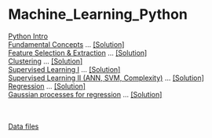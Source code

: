 # Machine_Learning_Python 

<a class="external reference" href="https://thln2ejz.github.io/Machine_Learning_Python/python_intro.html">Python Intro</a><br>
<a class="external reference" href="https://thln2ejz.github.io/Machine_Learning_Python/fundamental_concepts.html">Fundamental Concepts</a> ... <a class="external reference" href="https://thln2ejz.github.io/Machine_Learning_Python/fundamental_concepts_solution.py">[Solution]</a> <br>
<a class="external reference" href="https://thln2ejz.github.io/Machine_Learning_Python/feature_selection_extraction.html">Feature Selection & Extraction</a> ... <a class="external reference" href="https://thln2ejz.github.io/Machine_Learning_Python/feature_selection_extraction_solution.py">[Solution]</a>  <br>
<a class="external reference" href="https://thln2ejz.github.io/Machine_Learning_Python/unsupervised_learning.html">Clustering</a> ... <a class="external reference" href="https://thln2ejz.github.io/Machine_Learning_Python/unsupervised_learning_solution.py">[Solution]</a> <br>
<a class="external reference" href="https://thln2ejz.github.io/Machine_Learning_Python/supervised_learning_I.html">Supervised Learning I</a> ... <a class="external reference" href="https://thln2ejz.github.io/Machine_Learning_Python/supervised_learning_I_solution.py">[Solution]</a>  <br>
<a class="external reference" href="https://thln2ejz.github.io/Machine_Learning_Python/supervised_learning_II.html">Supervised Learning II (ANN, SVM, Complexity)</a> ... <a class="external reference" href="https://thln2ejz.github.io/Machine_Learning_Python/supervised_learning_II_solution.py">[Solution]</a>  <br>
<a class="external reference" href="https://thln2ejz.github.io/Machine_Learning_Python/regression_.html">Regression</a> ... <a class="external reference" href="https://thln2ejz.github.io/Machine_Learning_Python/regression_solution.py">[Solution]</a>  <br>
<a class="external reference" href="https://thln2ejz.github.io/Machine_Learning_Python/gaussian_processes.html">Gaussian processes for regression</a> ... <a class="external reference" href="https://thln2ejz.github.io/Machine_Learning_Python/gaussian_processes_solution.py">[Solution]</a>  <br>

<br> 
<br>
<a class="external reference" href="https://thln2ejz.github.io/Machine_Learning_Python/data.tar.bz2">Data files</a><br>


